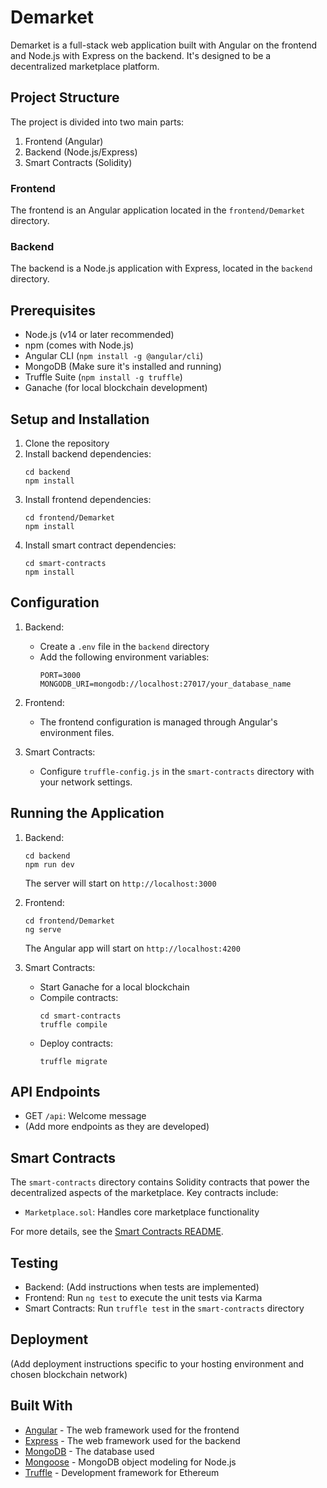 # Demarket

Demarket is a full-stack web application built with Angular on the frontend and Node.js with Express on the backend. It's designed to be a decentralized marketplace platform.

## Project Structure

The project is divided into two main parts:

1. Frontend (Angular)
2. Backend (Node.js/Express)
3. Smart Contracts (Solidity)

### Frontend

The frontend is an Angular application located in the `frontend/Demarket` directory.

### Backend

The backend is a Node.js application with Express, located in the `backend` directory.

## Prerequisites

- Node.js (v14 or later recommended)
- npm (comes with Node.js)
- Angular CLI (`npm install -g @angular/cli`)
- MongoDB (Make sure it's installed and running)
- Truffle Suite (`npm install -g truffle`)
- Ganache (for local blockchain development)

## Setup and Installation

1. Clone the repository
2. Install backend dependencies:
   ```
   cd backend
   npm install
   ```
3. Install frontend dependencies:
   ```
   cd frontend/Demarket
   npm install
   ```
4. Install smart contract dependencies:
   ```
   cd smart-contracts
   npm install
   ```

## Configuration

1. Backend:

   - Create a `.env` file in the `backend` directory
   - Add the following environment variables:
     ```
     PORT=3000
     MONGODB_URI=mongodb://localhost:27017/your_database_name
     ```

2. Frontend:

   - The frontend configuration is managed through Angular's environment files.

3. Smart Contracts:
   - Configure `truffle-config.js` in the `smart-contracts` directory with your network settings.

## Running the Application

1. Backend:

   ```
   cd backend
   npm run dev
   ```

   The server will start on `http://localhost:3000`

2. Frontend:

   ```
   cd frontend/Demarket
   ng serve
   ```

   The Angular app will start on `http://localhost:4200`

3. Smart Contracts:
   - Start Ganache for a local blockchain
   - Compile contracts:
     ```
     cd smart-contracts
     truffle compile
     ```
   - Deploy contracts:
     ```
     truffle migrate
     ```

## API Endpoints

- GET `/api`: Welcome message
- (Add more endpoints as they are developed)

## Smart Contracts

The `smart-contracts` directory contains Solidity contracts that power the decentralized aspects of the marketplace. Key contracts include:

- `Marketplace.sol`: Handles core marketplace functionality

For more details, see the [Smart Contracts README](./smart-contracts/README.md).

## Testing

- Backend: (Add instructions when tests are implemented)
- Frontend: Run `ng test` to execute the unit tests via Karma
- Smart Contracts: Run `truffle test` in the `smart-contracts` directory

## Deployment

(Add deployment instructions specific to your hosting environment and chosen blockchain network)

## Built With

- [Angular](https://angular.io/) - The web framework used for the frontend
- [Express](https://expressjs.com/) - The web framework used for the backend
- [MongoDB](https://www.mongodb.com/) - The database used
- [Mongoose](https://mongoosejs.com/) - MongoDB object modeling for Node.js
- [Truffle](https://www.trufflesuite.com/truffle) - Development framework for Ethereum
